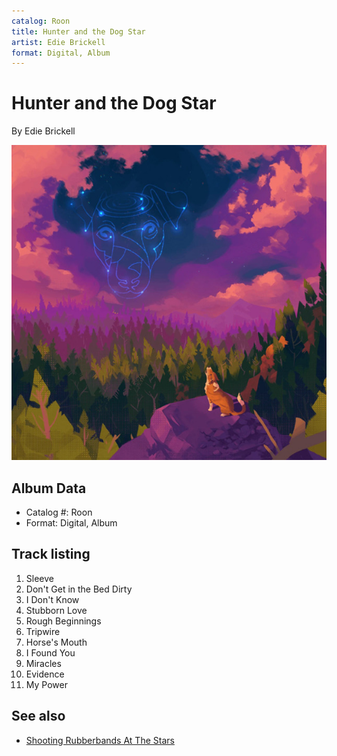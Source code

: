 ```yaml
---
catalog: Roon
title: Hunter and the Dog Star
artist: Edie Brickell
format: Digital, Album
---
```


# Hunter and the Dog Star

By Edie Brickell

![](../../assets/albumcovers/Edie_Brickell-Hunter_and_the_Dog_Star.png)

## Album Data

- Catalog #: Roon
- Format: Digital, Album


## Track listing


1. Sleeve
2. Don't Get in the Bed Dirty
3. I Don't Know
4. Stubborn Love
5. Rough Beginnings
6. Tripwire
7. Horse's Mouth
8. I Found You
9. Miracles
10. Evidence
11. My Power


## See also

- [Shooting Rubberbands At The Stars](Shooting_Rubberbands_At_The_Stars.md)
